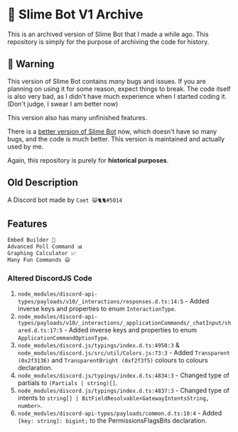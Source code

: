 # 🌳 Slime Bot V1 Archive

This is an archived version of Slime Bot that I made a while ago. This repository is simply for the purpose of archiving the code for history.

## 🚫 Warning

This version of Slime Bot contains _many_ bugs and issues. If you are planning on using it for some reason, expect things to break. The code itself is also very bad, as I didn't have much experience when I started coding it. (Don't judge, I swear I am better now)

This version also has many unfinished features.

There is a [better version of Slime Bot](https://github.com/Slqmy/Slime-Bot) now, which doesn't have so many bugs, and the code is much better. This version is maintained and actually used by me.

Again, this repository is purely for **historical purposes**.

## Old Description

A Discord bot made by `Caet 😺🐈🐈#5014`

## Features

```js
Embed Builder 💬
Advanced Poll Command 📊
Graphing Calculator 📈
Many Fun Commands 😃
```

### Altered DiscordJS Code

1. `node_modules/discord-api-types/payloads/v10/_interactions/responses.d.ts:14:5` - Added inverse keys and properties to enum `InteractionType`.
2. `node_modules/discord-api-types/payloads/v10/_interactions/_applicationCommands/_chatInput/shared.d.ts:17:5` - Added inverse keys and properties to enum `ApplicationCommandOptionType`.
3. `node_modules/discord.js/typings/index.d.ts:4950:3` & `node_modules/discord.js/src/util/Colors.js:73:3` - Added `Transparent (0x2f3136)` and `TransparentBright (0xf2f3f5)` colours to colours declaration.
4. `node_modules/discord.js/typings/index.d.ts:4834:3` - Changed type of partials to `(Partials | string)[]`.
5. `node_modules/discord.js/typings/index.d.ts:4837:3` - Changed type of intents to `string[] | BitFieldResolvable<GatewayIntentsString, number>`.
6. `node_modules/discord-api-types/payloads/common.d.ts:10:4` - Added `[key: string]: bigint;` to the PermissionsFlagsBits declaration.
